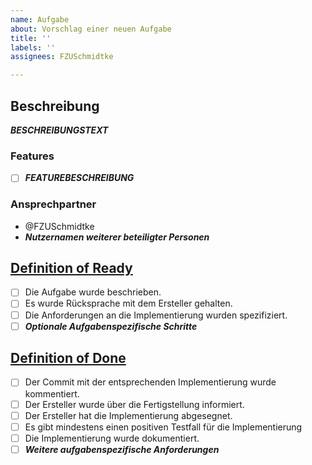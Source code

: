 ```yaml
---
name: Aufgabe
about: Vorschlag einer neuen Aufgabe
title: ''
labels: ''
assignees: FZUSchmidtke

---
```


## Beschreibung
***BESCHREIBUNGSTEXT***

### Features
* [ ] ***FEATUREBESCHREIBUNG***

### Ansprechpartner
* @FZUSchmidtke
* ***Nutzernamen weiterer beteiligter Personen***

## [Definition of Ready](https://t2informatik.de/wissen-kompakt/definition-of-ready/)
* [ ] Die Aufgabe wurde beschrieben.
* [ ] Es wurde Rücksprache mit dem Ersteller gehalten.
* [ ] Die Anforderungen an die Implementierung wurden spezifiziert.
* [ ] ***Optionale Aufgabenspezifische Schritte***

## [Definition of Done](https://agilescrumgroup.de/definition-of-done/)
* [ ] Der Commit mit der entsprechenden Implementierung wurde kommentiert.
* [ ] Der Ersteller wurde über die Fertigstellung informiert.
* [ ] Der Ersteller hat die Implementierung abgesegnet.
* [ ] Es gibt mindestens einen positiven Testfall für die Implementierung
* [ ] Die Implementierung wurde dokumentiert.
* [ ] ***Weitere aufgabenspezifische Anforderungen***
